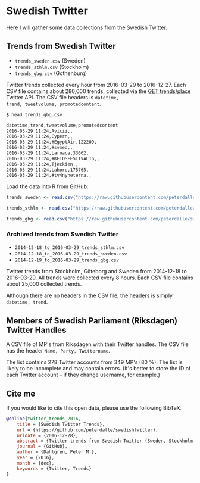 # Swedish Twitter

Here I will gather some data collections from the Swedish Twitter.


## Trends from Swedish Twitter

* <code>trends_sweden.csv</code> (Sweden)
* <code>trends_sthlm.csv</code> (Stockholm)
* <code>trends_gbg.csv</code> (Gothenburg)

Twitter trends collected every hour from 2016-03-29 to 2016-12-27. Each CSV file contains about 280,000 trends, collected via the [GET trends/place](https://dev.twitter.com/rest/reference/get/trends/place) Twitter API. The CSV file headers is <code>datetime, trend, tweetvolume, promotedcontent</code>.

```bash
$ head trends_gbg.csv

datetime,trend,tweetvolume,promotedcontent
2016-03-29 11:24,Avicii,,
2016-03-29 11:24,Cypern,,
2016-03-29 11:24,#EgyptAir,122209,
2016-03-29 11:24,#svmed,,
2016-03-29 11:24,Larnaca,33662,
2016-03-29 11:24,#KEIOSFESTIVAL16,,
2016-03-29 11:24,Tjeckien,,
2016-03-29 11:24,Lahore,175765,
2016-03-29 11:24,#tv4nyheterna,,
```
Load the data into R from GitHub:

```r
trends_sweden <- read.csv("https://raw.githubusercontent.com/peterdalle/swedishtwitter/master/trends_sweden.csv", header=TRUE)

trends_sthlm <- read.csv("https://raw.githubusercontent.com/peterdalle/swedishtwitter/master/trends_sthlm.csv", header=TRUE)

trends_gbg <- read.csv("https://raw.githubusercontent.com/peterdalle/swedishtwitter/master/trends_gbg.csv", header=TRUE)
```
### Archived trends from Swedish Twitter

* <code>2014-12-18_to_2016-03-29_trends_sthlm.csv</code>
* <code>2014-12-18_to_2016-03-29_trends_sweden.csv</code>
* <code>2014-12-19_to_2016-03-29_trends_gbg.csv</code>

Twitter trends from Stockholm, Göteborg and Sweden from 2014-12-18 to 2016-03-29. All trends were collected every 8 hours. Each CSV file contains about 25,000 collected trends.

Although there are no headers in the CSV file, the headers is simply <code>datetime, trend</code>.

## Members of Swedish Parliament (Riksdagen) Twitter Handles

A CSV file of MP's from Riksdagen with their Twitter handles. The CSV file has the header <code>Name, Party, Twittername</code>.

The list contains 278 Twitter accounts from 349 MP's (80 %). The list is likely to be incomplete and may contain errors. (It's better to store the ID of each Twitter account – if they change username, for example.)

## Cite me

If you would like to cite this open data, please use the following BibTeX:

```BibTeX
@online{twitter_trends_2016,
	title = {Swedish Twitter Trends},
	url = {https://github.com/peterdalle/swedishtwitter},
	urldate = {2016-12-28},
	abstract = {Twitter trends from Swedish Twitter (Sweden, Stockholm, Göteborg). Trends collected every hour from 2016-03-29 to 2016-12-27 via the GET trends/place API. Data contains datetime, name of the trend, tweet volume, and whether or not the trend is promoted content.},
	journal = {GitHub},
	author = {Dahlgren, Peter M.},
	year = {2016},
	month = {dec},
	keywords = {Twitter, Trends}
}
```
